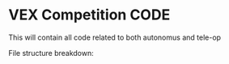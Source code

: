 # VEX Competition CODE

This will contain all code related to both autonomus and tele-op

File structure breakdown: 
